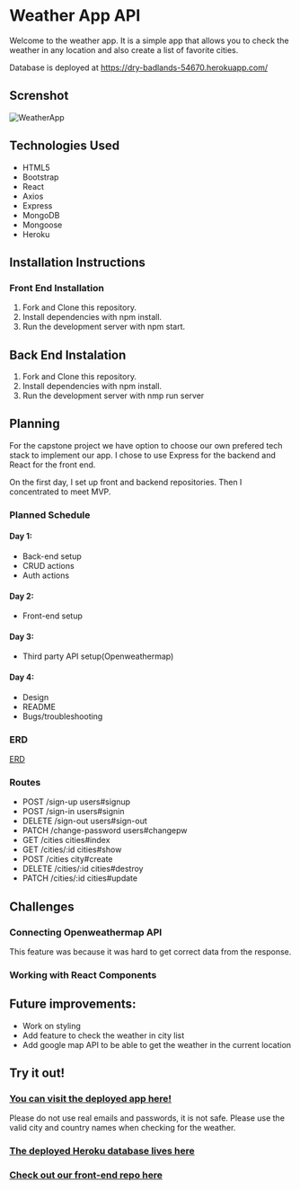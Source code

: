 # Weather App API

Welcome to the weather app. It is a simple app that allows you to check the weather in any location and also create a list of favorite cities.

Database is deployed at https://dry-badlands-54670.herokuapp.com/

## Screnshot

![WeatherApp](https://imgur.com/wmRgpv8.png)

## Technologies Used

* HTML5
* Bootstrap
* React
* Axios
* Express
* MongoDB
* Mongoose
* Heroku

## Installation Instructions

### Front End Installation
1) Fork and Clone this repository.
2) Install dependencies with npm install.
3) Run the development server with npm start.

## Back End Instalation
1) Fork and Clone this repository.
2) Install dependencies with npm install.
3) Run the development server with nmp run server

## Planning

For the capstone project we have option to choose our own prefered tech stack to implement our app. I chose to use Express for the backend and React for the front end.

On the first day, I set up front and backend repositories. Then I concentrated to meet MVP.

### Planned Schedule

#### Day 1:
- Back-end setup
- CRUD actions
- Auth actions

#### Day 2:
- Front-end setup

#### Day 3:
- Third party API setup(Openweathermap)

#### Day 4:
- Design
- README
- Bugs/troubleshooting

### ERD
[ERD](https://imgur.com/4RiSeYc)

### Routes

- POST /sign-up users#signup
- POST /sign-in users#signin
- DELETE /sign-out users#sign-out
- PATCH /change-password users#changepw
- GET /cities cities#index
- GET /cities/:id cities#show
- POST /cities city#create
- DELETE /cities/:id cities#destroy
- PATCH /cities/:id cities#update

## Challenges

### Connecting Openweathermap API
This feature was because it was hard to get correct data from the response.

### Working with React Components

## Future improvements:
* Work on styling
* Add feature to check the weather in city list
* Add google map API to be able to get the weather in the current location

## Try it out!

### [You can visit the deployed app here!](https://yura85.github.io/weather-app-client/)
Please do not use real emails and passwords, it is not safe.
Please use the valid city and country names when checking for the weather.

### [The deployed Heroku database lives here](https://dry-badlands-54670.herokuapp.com/)

### [Check out our front-end repo here](https://github.com/yura85/weather-app-client)

